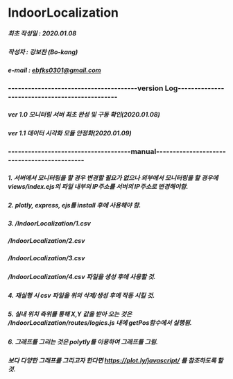 # IndoorLocalization

##### 최초 작성일 : 2020.01.08 
##### 작성자 : 강보찬 (Bo-kang) 
##### e-mail : ebfks0301@gmail.com 
#####
### ---------------------------------------version Log-----------------------------------------------
##### ver 1.0 모니터링 서버 최초 완성 및 구동 확인(2020.01.08)
##### ver 1.1 데이터 시각화 모듈 안정화(2020.01.09)
#####
#####
#####
#####
#####
### -------------------------------------manual--------------------------------------------
##### 1. 서버에서 모니터링을 할 경우 변경할 필요가 없으나 외부에서 모니터링을 할 경우에 views/index.ejs의 파일 내부의 IP주소를 서버의 IP주소로 변경해야함.
#####
##### 2. plotly, express, ejs를 install 후에 사용해야 함.
#####
##### 3.  /IndoorLocalization/1.csv
#####     /IndoorLocalization/2.csv
#####     /IndoorLocalization/3.csv
#####     /IndoorLocalization/4.csv 파일을 생성 후에 사용할 것.
#####    
##### 4. 재실행 시 csv 파일을 위의 삭제/생성 후에 작동 시킬 것.
#####
##### 5. 실내 위치 측위를 통해 X,Y 값을 받아 오는 것은 /IndoorLocalization/routes/logics.js 내에 getPos함수에서 실행됨.
#####
##### 6. 그래프를 그리는 것은 polytly를 이용하여 그래프를 그림.
#####    보다 다양한 그래프를 그리고자 한다면 https://plot.ly/javascript/ 를 참조하도록 할 것.
